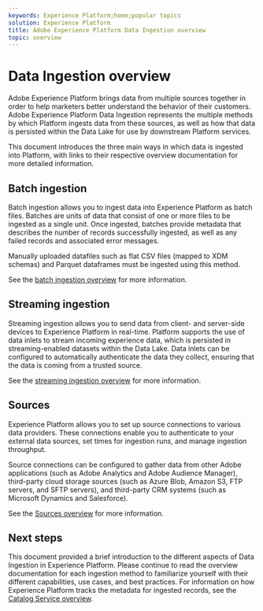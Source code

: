 ```yaml
---
keywords: Experience Platform;home;popular topics
solution: Experience Platform
title: Adobe Experience Platform Data Ingestion overview
topic: overview
---
```


# Data Ingestion overview

Adobe Experience Platform brings data from multiple sources together in order to help marketers better understand the behavior of their customers. Adobe Experience Platform Data Ingestion represents the multiple methods by which Platform ingests data from these sources, as well as how that data is persisted within the Data Lake for use by downstream Platform services.

This document introduces the three main ways in which data is ingested into Platform, with links to their respective overview documentation for more detailed information.

## Batch ingestion

Batch ingestion allows you to ingest data into Experience Platform as batch files. Batches are units of data that consist of one or more files to be ingested as a single unit. Once ingested, batches provide metadata that describes the number of records successfully ingested, as well as any failed records and associated error messages.

Manually uploaded datafiles such as flat CSV files (mapped to XDM schemas) and Parquet dataframes must be ingested using this method.

See the [batch ingestion overview](./batch-ingestion/overview.md) for more information.

## Streaming ingestion

Streaming ingestion allows you to send data from client- and server-side devices to Experience Platform in real-time. Platform supports the use of data inlets to stream incoming experience data, which is persisted in streaming-enabled datasets within the Data Lake. Data inlets can be configured to automatically authenticate the data they collect, ensuring that the data is coming from a trusted source. 

See the [streaming ingestion overview](./streaming-ingestion/overview.md) for more information.

## Sources

Experience Platform allows you to set up source connections to various data providers. These connections enable you to authenticate to your external data sources, set times for ingestion runs, and manage ingestion throughput. 

Source connections can be configured to gather data from other Adobe applications (such as Adobe Analytics and Adobe Audience Manager), third-party cloud storage sources (such as Azure Blob, Amazon S3, FTP servers, and SFTP servers), and third-party CRM systems (such as Microsoft Dynamics and Salesforce).

See the [Sources overview](../source-connectors/home.md) for more information.

## Next steps

This document provided a brief introduction to the different aspects of Data Ingestion in Experience Platform. Please continue to read the overview documentation for each ingestion method to familiarize yourself with their different capabilities, use cases, and best practices. For information on how Experience Platform tracks the metadata for ingested records, see the [Catalog Service overview](../catalog/home.md).